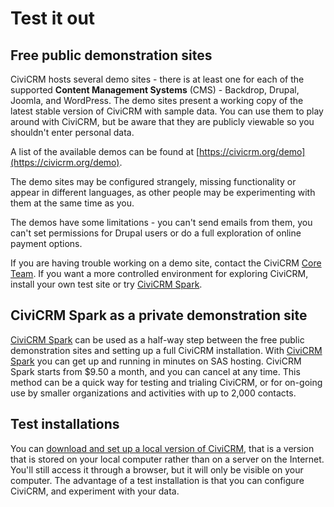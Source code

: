 # Test it out

## Free public demonstration sites

CiviCRM hosts several demo sites - there is at least one for each of the
supported **Content Management Systems** (CMS) - Backdrop, Drupal, Joomla, and
WordPress. The demo sites present a working copy of the latest stable
version of CiviCRM with sample data. You can use them to play around
with CiviCRM, but be aware that they are publicly viewable so you
shouldn't enter personal data.

A list of the available demos can be found at
[https://civicrm.org/demo](https://civicrm.org/demo).

The demo sites may be configured strangely, missing functionality or
appear in different languages, as other people may be experimenting with
them at the same time as you.

The demos have some limitations - you can't send emails from them, you
can't set permissions for Drupal users or do a full exploration of
online payment options.

If you are having trouble working on a demo site, contact the CiviCRM
[Core Team](https://civicrm.org/teams/core-team). If you want a more controlled
environment for exploring CiviCRM, install your own test site or try [CiviCRM Spark](https://civicrm.org/spark).

## CiviCRM Spark as a private demonstration site

[CiviCRM Spark](https://civicrm.org/spark) can be used as a half-way step between 
the free public demonstration sites and setting up a full CiviCRM installation. 
With [CiviCRM Spark](https://civicrm.org/spark) you can get up and running in 
minutes on SAS hosting. CiviCRM Spark starts from $9.50 a month, and you can cancel at 
any time. This method can be a quick way for testing and trialing CiviCRM, or for on-going
use by smaller organizations and activities with up to 2,000 contacts.

## Test installations

You can [download and set up a local version of CiviCRM](https://civicrm.org/download), that is a
version that is stored on your local computer rather than on a server on
the Internet. You'll still access it through a browser, but it will only
be visible on your computer. The advantage of a test installation is
that you can configure CiviCRM, and experiment with your data.
